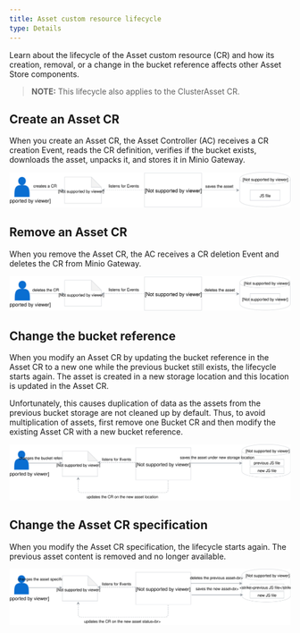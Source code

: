 ```yaml
---
title: Asset custom resource lifecycle
type: Details
---
```


Learn about the lifecycle of the Asset custom resource (CR) and how its creation, removal, or a change in the bucket reference affects other Asset Store components.

>**NOTE:** This lifecycle also applies to the ClusterAsset CR.

## Create an Asset CR

When you create an Asset CR, the Asset Controller (AC) receives a CR creation Event, reads the CR definition, verifies if the bucket exists, downloads the asset, unpacks it, and stores it in Minio Gateway.

![](./assets/create-asset.svg)

## Remove an Asset CR

When you remove the Asset CR, the AC receives a CR deletion Event and deletes the CR from Minio Gateway.

![](./assets/delete-asset.svg)

## Change the bucket reference

When you modify an Asset CR by updating the bucket reference in the Asset CR to a new one while the previous bucket still exists, the lifecycle starts again. The asset is created in a new storage location and this location is updated in the Asset CR.

Unfortunately, this causes duplication of data as the assets from the previous bucket storage are not cleaned up by default. Thus, to avoid multiplication of assets, first remove one Bucket CR and then modify the existing Asset CR with a new bucket reference.

![](./assets/modify-bucket-ref-asset.svg)

## Change the Asset CR specification

When you modify the Asset CR specification, the lifecycle starts again. The previous asset content is removed and no longer available.

![](./assets/modify-asset.svg)
